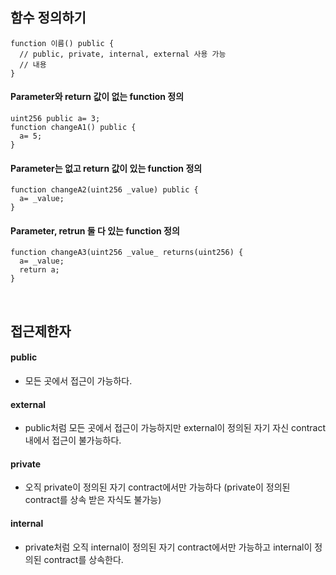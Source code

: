 ## 함수 정의하기
```solidity
function 이름() public { 
  // public, private, internal, external 사용 가능
  // 내용
}
```

#### Parameter와 return 값이 없는 function 정의
```solidity
uint256 public a= 3;
function changeA1() public {
  a= 5;
}
```


#### Parameter는 없고 return 값이 있는 function 정의
```solidity
function changeA2(uint256 _value) public {
  a= _value;
}
```

#### Parameter, retrun 둘 다 있는 function 정의
```solidity
function changeA3(uint256 _value_ returns(uint256) {
  a= _value;
  return a;
}
```

<br>

## 접근제한자
#### public
- 모든 곳에서 접근이 가능하다.

#### external
- public처럼 모든 곳에서 접근이 가능하지만 external이 정의된 자기 자신 contract 내에서 접근이 불가능하다.

#### private
- 오직 private이 정의된 자기 contract에서만 가능하다 (private이 정의된 contract를 상속 받은 자식도 불가능)

#### internal
- private처럼 오직 internal이 정의된 자기 contract에서만 가능하고 internal이 정의된 contract를 상속한다.

